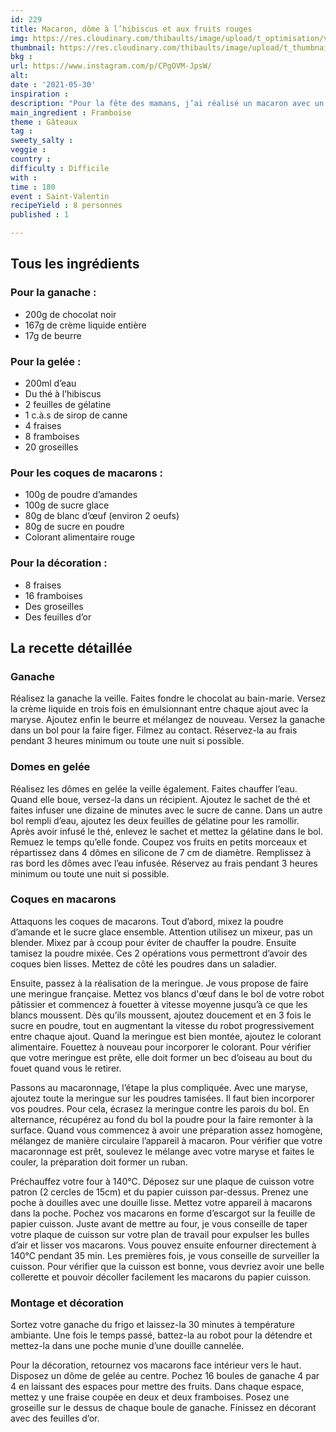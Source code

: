 ```yaml
---
id: 229
title: Macaron, dôme à l’hibiscus et aux fruits rouges
img: https://res.cloudinary.com/thibaults/image/upload/t_optimisation/v1622391244/Recipes/20210530_macron_hibiscus_fruits_rouges.jpg
thumbnail: https://res.cloudinary.com/thibaults/image/upload/t_thumbnail_josie/v1622391244/Recipes/20210530_macron_hibiscus_fruits_rouges.jpg
bkg : 
url: https://www.instagram.com/p/CPgOVM-JpsW/
alt: 
date : '2021-05-30'
inspiration : 
description: "Pour la fête des mamans, j’ai réalisé un macaron avec un dôme à l’hibiscus et aux fruits rouges, une ganache au chocolat noir et des fruits rouges."
main_ingredient : Framboise
theme : Gâteaux
tag : 
sweety_salty : 
veggie : 
country : 
difficulty : Difficile
with : 
time : 180
event : Saint-Valentin
recipeYield : 8 personnes
published : 1

---
```


## Tous les ingrédients
### Pour la ganache : 
 - 200g de chocolat noir
 - 167g de crème liquide entière
 - 17g de beurre

### Pour la gelée : 
 - 200ml d’eau 
 - Du thé à l’hibiscus
 - 2 feuilles de gélatine 
 - 1 c.à.s de sirop de canne 
 - 4 fraises
 - 8 framboises 
 - 20 groseilles 

### Pour les coques de macarons : 
 - 100g de poudre d’amandes 
 - 100g de sucre glace 
 - 80g de blanc d’œuf (environ 2 oeufs)
 - 80g de sucre en poudre 
 - Colorant alimentaire rouge

### Pour la décoration : 
 - 8 fraises 
 - 16 framboises 
 - Des groseilles 
 - Des feuilles d’or 

## La recette détaillée
### Ganache
Réalisez la ganache la veille. Faites fondre le chocolat au bain-marie. Versez la crème liquide en trois fois en émulsionnant entre chaque ajout avec la maryse. Ajoutez enfin le beurre et mélangez de nouveau. Versez la ganache dans un bol pour la faire figer. Filmez au contact. 
Réservez-la au frais pendant 3 heures minimum ou toute une nuit si possible.


### Domes en gelée
Réalisez les dômes en gelée la veille également. Faites chauffer l’eau. Quand elle boue, versez-la dans un récipient. Ajoutez le sachet de thé et faites infuser une dizaine de minutes avec le sucre de canne. Dans un autre bol rempli d’eau, ajoutez les deux feuilles de gélatine pour les ramollir. Après avoir infusé le thé, enlevez le sachet et mettez la gélatine dans le bol. Remuez le temps qu’elle fonde. Coupez vos fruits en petits morceaux et répartissez dans 4 dômes en silicone de 7 cm de diamètre. Remplissez à ras bord les dômes avec l’eau infusée. Réservez au frais pendant 3 heures minimum ou toute une nuit si possible.

### Coques en macarons
Attaquons les coques de macarons. Tout d’abord, mixez la poudre d’amande et le sucre glace ensemble. Attention utilisez un mixeur, pas un blender. Mixez par à ccoup pour éviter de chauffer la poudre. Ensuite tamisez la poudre mixée. Ces 2 opérations vous permettront d’avoir des coques bien lisses. Mettez de côté les poudres dans un saladier.

Ensuite, passez à la réalisation de la meringue. Je vous propose de faire une meringue française. Mettez vos blancs d'œuf dans le bol de votre robot pâtissier et commencez à fouetter à vitesse moyenne jusqu’à ce que les blancs moussent. Dès qu’ils moussent, ajoutez doucement et en 3 fois le sucre en poudre, tout en augmentant la vitesse du robot progressivement entre chaque ajout. Quand la meringue est bien montée, ajoutez le colorant alimentaire. Fouettez à nouveau pour incorporer le colorant. Pour vérifier que votre meringue est prête, elle doit former un bec d’oiseau au bout du fouet quand vous le retirer.

Passons au macaronnage, l’étape la plus compliquée. Avec une maryse, ajoutez toute la meringue sur les poudres tamisées. Il faut bien incorporer vos poudres. Pour cela, écrasez la meringue contre les parois du bol. En alternance, récupérez au fond du bol la poudre pour la faire remonter à la surface. Quand vous commencez à avoir une préparation assez homogène, mélangez de manière circulaire l’appareil à macaron. Pour vérifier que votre macaronnage est prêt, soulevez le mélange avec votre maryse et faites le couler, la préparation doit former un ruban. 

Préchauffez votre four à 140°C. Déposez sur une plaque de cuisson votre patron (2 cercles de 15cm) et du papier cuisson par-dessus. Prenez une poche à douilles avec une douille lisse. Mettez votre appareil à macarons dans la poche. Pochez vos macarons en forme d’escargot sur la feuille de papier cuisson. Juste avant de mettre au four, je vous conseille de taper votre plaque de cuisson sur votre plan de travail pour expulser les bulles d’air et lisser vos macarons. Vous pouvez ensuite enfourner directement à 140°C pendant 35 min. Les premières fois, je vous conseille de surveiller la cuisson. Pour vérifier que la cuisson est bonne, vous devriez avoir une belle collerette et pouvoir décoller facilement les macarons du papier cuisson.

### Montage et décoration
Sortez votre ganache du frigo et laissez-la 30 minutes à température ambiante. Une fois le temps passé, battez-la au robot pour la détendre et mettez-la dans une poche munie d’une douille cannelée. 

Pour la décoration, retournez vos macarons face intérieur vers le haut. Disposez un dôme de gelée au centre. Pochez 16 boules de ganache 4 par 4 en laissant des espaces pour mettre des fruits. Dans chaque espace, mettez y une fraise coupée en deux et deux framboises. Posez une groseille sur le dessus de chaque boule de ganache. Finissez en décorant avec des feuilles d’or.
